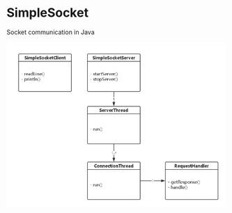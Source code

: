# SimpleSocket
Socket communication in Java

![class diagram](https://raw.githubusercontent.com/joeyutong/SimpleSocket/master/SimpleSocket.png)
